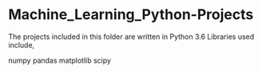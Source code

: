 # Machine_Learning_Python-Projects

The projects included in this folder are written in Python 3.6
Libraries used include,

numpy
pandas
matplotlib
scipy
